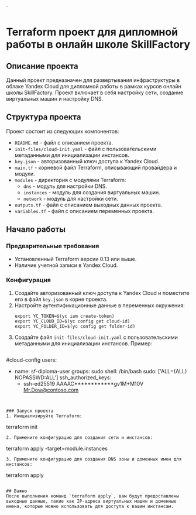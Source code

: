 
`
# Terraform проект для дипломной работы в онлайн школе SkillFactory

## Описание проекта
Данный проект предназначен для развертывания инфраструктуры в облаке Yandex Cloud для дипломной работы в рамках курсов онлайн школы SkillFactory. Проект включает в себя настройку сети, создание виртуальных машин и настройку DNS.

## Структура проекта
Проект состоит из следующих компонентов:
- `README.md` - файл с описанием проекта.
- `init-files/cloud-init.yaml` - файл с пользовательскими метаданными для инициализации инстансов.
- `key.json` - авторизованный ключ доступа к Yandex Cloud.
- `main.tf` - корневой файл Terraform, описывающий провайдера и модули.
- `modules` - директория с модулями Terraform:
  - `dns` - модуль для настройки DNS.
  - `instances` - модуль для создания виртуальных машин.
  - `network` - модуль для настройки сети.
- `outputs.tf` - файл с описанием выходных данных проекта.
- `variables.tf` - файл с описанием переменных проекта.

## Начало работы
### Предварительные требования
- Установленный Terraform версии 0.13 или выше.
- Наличие учетной записи в Yandex Cloud.

### Конфигурация
1. Создайте авторизованный ключ доступа к Yandex Cloud и поместите его в файл `key.json` в корне проекта.
2. Настройте аутентификационные данные в переменных окружения:
   ```
   export YC_TOKEN=$(yc iam create-token)
   export YC_CLOUD_ID=$(yc config get cloud-id)
   export YC_FOLDER_ID=$(yc config get folder-id)
   ```
3. Создайте файл `init-files/cloud-init.yaml` с пользовательскими метаданными для инициализации инстансов.
Пример:
   ```
#cloud-config
users:
  - name: sf-diploma-user
    groups: sudo
    shell: /bin/bash
    sudo: ['ALL=(ALL) NOPASSWD:ALL']
    ssh_authorized_keys:
      - ssh-ed25519 AAAAC************gv1M+M10V Mr.Dow@contoso.com
   ```


### Запуск проекта
1. Инициализируйте Terraform:
   ```
   terraform init
   ```
2. Примените конфигурацию для создания сети и инстансов:
   ```
   terraform apply -target=module.instances
   ```
3. Примените конфигурацию для создания DNS зоны и доменных имен для инстансов:
   ```
   terraform apply
   ```

## Важно
После выполнения команд `terraform apply`, вам будут предоставлены выходные данные, такие как IP-адреса виртуальных машин и доменные имена, которые можно использовать для доступа к вашим инстансам.
